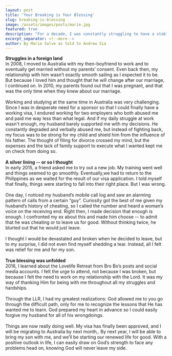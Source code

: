 ```yaml
---
layout: post
title: 'Your Breaking is Your Blessing'
slug: breaking-is-blessing
image: /assets/images/posts/marie.jpg
featured: true
description: "For a decade, I was constantly struggling to have a stable career in a foreign land and to work on my marriage with my husband who verbally abused me. I focused on all these trials only to find out eventually that God has been preparing me for His greater plans all along."
excerpt_separator: <!--more-->
author: By Marie Salve as told to Andrew Sia
---
```

<b>Struggles in a foreign land</b><br>
In 2008, I moved to Australia with my then-boyfriend to work and to eventually get married without my parents’ consent. Even back then, my relationship with him wasn’t exactly smooth sailing as I expected it to be. But because I loved him and thought that he will change after our marriage, I continued on. In 2010, my parents found out that I was pregnant, and that was the only time when they knew about our marriage.<!--more-->
<br><br>
Working and studying at the same time in Australia was very challenging. Since I was in desperate need for a sponsor so that I could finally have a working visa, I endured working for two employers who both abused me and paid me way less than what legal. And if my daily struggle at work wasn't enough, my husband barely supported me with my decisions. He constantly degraded and verbally abused me, but instead of fighting back, my focus was to be strong for my child and shield him from the influence of his father. The thought of filing for divorce crossed my mind, but the expenses and the lack of family support to execute what I wanted kept me on check from doing so.
<br><br>
<b>A silver lining -- or so I thought</b><br>
In early 2015, a friend asked me to try out a new job. My training went well and things seemed to go smoothly. Eventually,we had to return to the Philippines as we waited for the result of our visa application. I told myself that finally, things were starting to fall into their right place. But I was wrong.
<br><br>
One day, I noticed my husband’s mobile call log and saw an alarming pattern of calls from a certain “guy”. Curiosity got the best of me given my husband’s history of cheating, so I called the number and heard a woman’s voice on the receiving end. Right then, I made decision that enough is enough. I confronted my ex about this and made him choose -- to admit that he was cheating or to leave us for good. Without thinking twice, he blurted out that he would just leave.
<br><br>
I thought I would be devastated and broken when he decided to leave, but to my surprise, I did not even find myself shedding a tear. Instead, all I felt was relief for me and for my son.
<br><br>
<b>True blessing was unfolded</b><br>
2016, I learned about the Lovelife Retreat from Bro Bo’s posts and social media accounts. I felt the urge to attend, not because I was broken, but because I felt the need to work on my relationship with the Lord. It was my way of thanking Him for being with me throughout all my struggles and hardships.
<br><br>
Through the LLR, I had my greatest realizations: God allowed me to you go through the difficult path, only for me to recognize the lessons that He has wanted me to learn. God prepared my heart in advance so I could easily forgive my husband for all of his wrongdoings.
<br><br>
Things are now really doing well. My visa has finally been approved, and I will be migrating to Australia by next month,. By next year, I will be able to bring my son with me, and we’ll be starting our renewed life for good. With a positive outlook in life, I can easily draw on God’s strength to face any problems head on, knowing God will never leave my side.
